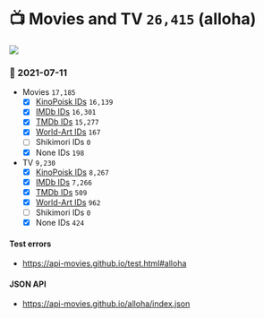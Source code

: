 # :tv: Movies and TV `26,415` (alloha)

<a href="https://API-Movies.github.io"><img src="https://API-Movies.github.io/banner.png?cache"></a>

### :date: 2021-07-11
- Movies `17,185`
  - [x] <a href="https://API-Movies.github.io/alloha/movie_kinopoisk_ids.json">KinoPoisk IDs</a> `16,139`
  - [x] <a href="https://API-Movies.github.io/alloha/movie_imdb_ids.json">IMDb IDs</a> `16,301`
  - [x] <a href="https://API-Movies.github.io/alloha/movie_tmdb_ids.json">TMDb IDs</a> `15,277`
  - [x] <a href="https://API-Movies.github.io/alloha/movie_world_art_ids.json">World-Art IDs</a> `167`
  - [ ] Shikimori IDs `0`
  - [x] None IDs `198`
- TV `9,230`
  - [x] <a href="https://API-Movies.github.io/alloha/tv_kinopoisk_ids.json">KinoPoisk IDs</a> `8,267`
  - [x] <a href="https://API-Movies.github.io/alloha/tv_imdb_ids.json">IMDb IDs</a> `7,266`
  - [x] <a href="https://API-Movies.github.io/alloha/tv_tmdb_ids.json">TMDb IDs</a> `509`
  - [x] <a href="https://API-Movies.github.io/alloha/tv_world_art_ids.json">World-Art IDs</a> `962`
  - [ ] Shikimori IDs `0`
  - [x] None IDs `424`
#### Test errors
- <a href='https://api-movies.github.io/test.html#alloha'>https://api-movies.github.io/test.html#alloha</a>
#### JSON API
- <a href='https://api-movies.github.io/alloha/index.json'>https://api-movies.github.io/alloha/index.json</a>
